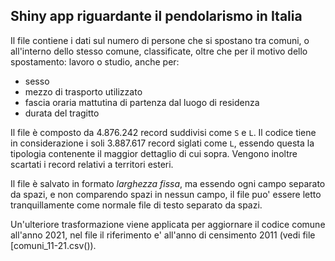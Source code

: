 ## Shiny app riguardante il pendolarismo in Italia

Il file contiene i dati sul numero di persone che si spostano tra comuni, o all'interno dello stesso comune, classificate, oltre che per il motivo dello spostamento: lavoro o studio, anche per: 
 - sesso
 - mezzo di trasporto utilizzato
 - fascia oraria mattutina di partenza dal luogo di residenza
 - durata del tragitto

Il file è composto da 4.876.242 record suddivisi come `S` e `L`. Il codice tiene in considerazione i soli 3.887.617 record siglati come `L`, essendo questa la tipologia contenente il maggior dettaglio di cui sopra. Vengono inoltre scartati i record relativi a territori esteri.  

Il file è salvato in formato *larghezza fissa*, ma essendo ogni campo separato da spazi, e non comparendo spazi in nessun campo, il file puo' essere letto tranquillamente come normale file di testo separato da spazi.

 Un'ulteriore trasformazione viene applicata per aggiornare il codice comune all'anno 2021, nel file il riferimento e' all'anno di censimento 2011 (vedi file [comuni_11-21.csv()).

